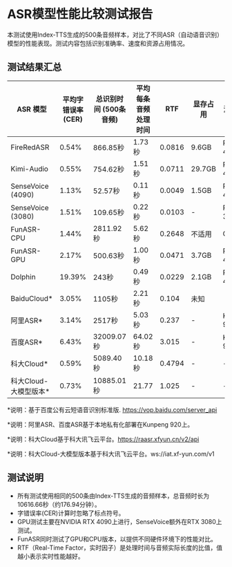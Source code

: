 # ASR模型性能比较测试报告

本测试使用Index-TTS生成的500条音频样本，对比了不同ASR（自动语音识别）模型的性能表现。测试内容包括识别准确率、速度和资源占用情况。

## 测试结果汇总

| ASR 模型 | 平均字错误率 (CER) | 总识别时间 (500条音频) | 平均每条音频处理时间 | RTF | 显存占用 | 测试设备 |
|---------|-------------------|---------------------|-------------------|------|---------|---------|
| FireRedASR | 0.54% | 866.85秒 | 1.73秒 | 0.0816 | 9.6GB | RTX 4090 |
| Kimi-Audio | 0.55% | 754.62秒 | 1.51秒 | 0.0711 | 29.7GB | RTX 4090 |
| SenseVoice (4090) | 1.13% | 52.57秒 | 0.11秒 | 0.0049 | 1.5GB | RTX 4090 |
| SenseVoice (3080) | 1.51% | 109.65秒 | 0.22秒 | 0.0103 | - | RTX 3080 |
| FunASR-CPU | 1.44% | 2811.92秒 | 5.62秒 | 0.2648 | 不适用 | CPU |
| FunASR-GPU | 2.17% | 500.63秒 | 1.00秒 | 0.0471 | 3.7GB | RTX 4090 |
| Dolphin | 19.39% | 243秒 | 0.49秒 | 0.0229 | 2.1GB | RTX 4090 |
| BaiduCloud* | 3.05% | 1105秒 | 2.21秒 | 0.104 | 未知 |
| 阿里ASR* | 3.14% | 2517秒 | 5.03秒 | 0.237 | - | Kunpeng 920 |
| 百度ASR* | 6.43% | 32009.07秒 | 64.02秒 | 3.015 | - | Kunpeng 920 |
| 科大Cloud* | 0.59% | 5089.40秒 | 10.18秒 | 0.4794 | - | - |
| 科大Cloud-大模型版本* | 0.73% | 10885.01秒 | 21.77 | 1.025 | - | - |

*说明：基于百度公有云短语音识别标准版. https://vop.baidu.com/server_api

*说明：阿里ASR、百度ASR基于本地私有化部署在Kunpeng 920上。

*说明：科大Cloud基于科大讯飞云平台。https://raasr.xfyun.cn/v2/api

*说明：科大Cloud-大模型版本基于科大讯飞云平台。ws://iat.xf-yun.com/v1

## 测试说明

- 所有测试使用相同的500条由Index-TTS生成的音频样本，总音频时长为10616.66秒（约176.94分钟）。
- 字错误率(CER)计算时忽略了标点符号。
- GPU测试主要在NVIDIA RTX 4090上进行，SenseVoice额外在RTX 3080上测试。
- FunASR同时测试了GPU和CPU版本，以提供不同硬件环境下的性能对比。
- RTF（Real-Time Factor，实时因子）是处理时间与音频实际长度的比值，值越小表示实时性能越好。
